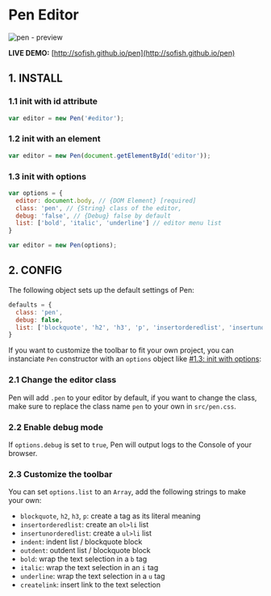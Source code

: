 # Pen Editor

![pen - preview](https://f.cloud.github.com/assets/153183/1070081/7f7b588c-1440-11e3-9389-ce1104b442be.png)

**LIVE DEMO:** [http://sofish.github.io/pen](http://sofish.github.io/pen)

## 1. INSTALL

### 1.1 init with id attribute

```js
var editor = new Pen('#editor');
```

### 1.2 init with an element

```js
var editor = new Pen(document.getElementById('editor'));
```

### 1.3 init with options

```js
var options = {
  editor: document.body, // {DOM Element} [required]
  class: 'pen', // {String} class of the editor,
  debug: 'false', // {Debug} false by default
  list: ['bold', 'italic', 'underline'] // editor menu list
}

var editor = new Pen(options);
```

## 2. CONFIG

The following object sets up the default settings of Pen:

```js
defaults = {
  class: 'pen',
  debug: false,
  list: ['blockquote', 'h2', 'h3', 'p', 'insertorderedlist', 'insertunorderedlist', 'indent', 'outdent', 'bold', 'italic', 'underline', 'createlink']
}
```

If you want to customize the toolbar to fit your own project, you can instanciate `Pen` constructor with an `options` object like [#1.3: init with options](https://github.com/sofish/pen#13-init-with-options):

### 2.1 Change the editor class

Pen will add `.pen` to your editor by default, if you want to change the class, make sure to replace the class name `pen` to your own in `src/pen.css`.

### 2.2 Enable debug mode

If `options.debug` is set to `true`, Pen will output logs to the Console of your browser.

### 2.3 Customize the toolbar

You can set `options.list` to an `Array`, add the following strings to make your own:

- `blockquote`, `h2`, `h3`, `p`: create a tag as its literal meaning
- `insertorderedlist`: create an `ol>li` list
- `insertunorderedlist`: create a `ul>li` list
- `indent`: indent list / blockquote block
- `outdent`: outdent list / blockquote block
- `bold`: wrap the text selection in a `b` tag
- `italic`: wrap the text selection in an `i` tag
- `underline`: wrap the text selection in a `u` tag
- `createlink`: insert link to the text selection
